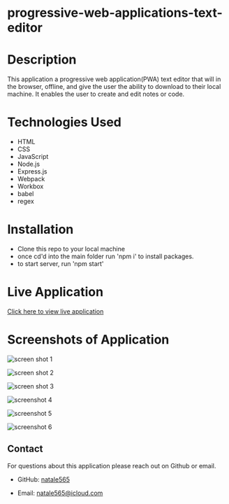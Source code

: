 # progressive-web-applications-text-editor

# Description

This application a progressive web application(PWA) text editor that will in the browser, offline, and give the user the ability to download to their local machine. It enables the user to create and edit notes or code. 

# Technologies Used

- HTML
- CSS
- JavaScript
- Node.js
- Express.js
- Webpack
- Workbox
- babel
- regex

# Installation

- Clone this repo to your local machine
- once cd'd into the main folder run 'npm i' to install packages. 
- to start server, run 'npm start'


# Live Application

[Click here to view live application](https://progressive-web-applications-text-editor-w2ba.onrender.com)

# Screenshots of Application

![screen shot 1](/progressive-web-applications-text-editor/assets/images/Screenshot%202024-10-09%20at%204.22.27 PM.png)

![screen shot 2](/progressive-web-applications-text-editor/assets/images/Screenshot%202024-10-09%20at%204.22.34 PM.png)

![screen shot 3](/progressive-web-applications-text-editor/assets/images/Screenshot%202024-10-09%20at%204.22.41 PM.png)

![screenshot 4](/progressive-web-applications-text-editor/assets/images/Screenshot%202024-10-09%20at%204.23.22 PM.png)

![screenshot 5](/progressive-web-applications-text-editor/assets/images/Screenshot%202024-10-09%20at%204.24.07 PM.png)

![screenshot 6](/progressive-web-applications-text-editor/assets/images/Screenshot%202024-10-09%20at%204.43.38 PM.png)


## Contact

For questions about this application please reach out on Github or email.

- GitHub: [natale565](https://github.com/natale565)

- Email: [natale565@icloud.com](mailto:natale565@icloud.com)
